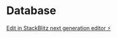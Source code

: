 # Database

[Edit in StackBlitz next generation editor ⚡️](https://stackblitz.com/~/github.com/plugilode/Database)